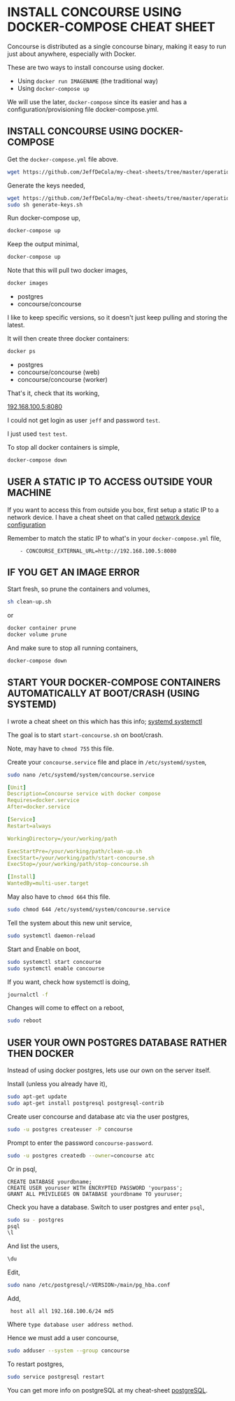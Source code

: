 # INSTALL CONCOURSE USING DOCKER-COMPOSE CHEAT SHEET

Concourse is distributed as a single concourse binary,
making it easy to run just about anywhere, especially with Docker.

These are two ways to install concourse using docker.

* Using `docker run IMAGENAME` (the traditional way)
* Using `docker-compose up`

We will use the later, `docker-compose` since its easier
and has a configuration/provisioning file docker-compose.yml.

## INSTALL CONCOURSE USING DOCKER-COMPOSE

Get the `docker-compose.yml` file above.

```bash
wget https://github.com/JeffDeCola/my-cheat-sheets/tree/master/operations-tools/continuous-integration-continuous-deployment/concourse-ci-cheat-sheet/docker-compose.yml
```

Generate the keys needed,

```bash
wget https://github.com/JeffDeCola/my-cheat-sheets/tree/master/operations-tools/continuous-integration-continuous-deployment/concourse-ci-cheat-sheet/generate-keys.sh
sudo sh generate-keys.sh
```

Run docker-compose up,

```bash
docker-compose up
```

Keep the output minimal,

```bash
docker-compose up
```

Note that this will pull two docker images,

```bash
docker images
```

* postgres
* concourse/concourse

I like to keep specific versions, so it doesn't
just keep pulling and storing the latest.

It will then create three docker containers:

```bash
docker ps
```

* postgres
* concourse/concourse (web)
* concourse/concourse (worker)

That's it, check that its working,

[192.168.100.5:8080](http://192.168.100.5:8080)

I could not get login as user
`jeff` and password `test`.

I just used `test` `test`.

To stop all docker containers is simple,

```bash
docker-compose down
```

## USER A STATIC IP TO ACCESS OUTSIDE YOUR MACHINE

If you want to access this from outside you box,
first setup a static IP to a network device.
I have a cheat sheet on that called
[network device configuration](https://github.com/JeffDeCola/my-cheat-sheets/tree/master/development/operating-systems/linux/network-device-configuration-cheat-sheet)

Remember to match the static IP to what's in your
`docker-compose.yml` file,

```text
    - CONCOURSE_EXTERNAL_URL=http://192.168.100.5:8080
```

## IF YOU GET AN IMAGE ERROR

Start fresh, so prune the containers and volumes,

```bash
sh clean-up.sh
```

or

```bash
docker container prune
docker volume prune
```

And make sure to stop all running containers,

```bash
docker-compose down
```

## START YOUR DOCKER-COMPOSE CONTAINERS AUTOMATICALLY AT BOOT/CRASH (USING SYSTEMD)

I wrote a cheat sheet on this which has this info;
[systemd systemctl](https://github.com/JeffDeCola/my-cheat-sheets/tree/master/development/operating-systems/linux/systemd-systemctl-cheat-sheet)

The goal is to start `start-concourse.sh` on boot/crash.

Note, may have to `chmod 755` this file.

Create your `concourse.service` file and
place in `/etc/systemd/system`,

```bash
sudo nano /etc/systemd/system/concourse.service
```

```yaml
[Unit]
Description=Concourse service with docker compose
Requires=docker.service
After=docker.service

[Service]
Restart=always

WorkingDirectory=/your/working/path

ExecStartPre=/your/working/path/clean-up.sh
ExecStart=/your/working/path/start-concourse.sh
ExecStop=/your/working/path/stop-concourse.sh

[Install]
WantedBy=multi-user.target
```

May also have to `chmod 664` this file.

```bash
sudo chmod 644 /etc/systemd/system/concourse.service
```

Tell the system about this new unit service,

```bash
sudo systemctl daemon-reload
```

Start and Enable on boot,

```bash
sudo systemctl start concourse
sudo systemctl enable concourse
```

If you want, check how systemctl is doing,

```bash
journalctl -f
```

Changes will come to effect on a reboot,

```bash
sudo reboot
```

## USER YOUR OWN POSTGRES DATABASE RATHER THEN DOCKER

Instead of using docker postgres, lets use our own on the server itself.

Install (unless you already have it),

```bash
sudo apt-get update
sudo apt-get install postgresql postgresql-contrib
```

Create user concourse and database atc via the user postgres,

```bash
sudo -u postgres createuser -P concourse
```

Prompt to enter the password `concourse-password`.

```bash
sudo -u postgres createdb --owner=concourse atc
```

Or in psql,

```text
CREATE DATABASE yourdbname;
CREATE USER youruser WITH ENCRYPTED PASSWORD 'yourpass';
GRANT ALL PRIVILEGES ON DATABASE yourdbname TO youruser;
```

Check you have a database. Switch to user postgres and
enter `psql`,

```bash
sudo su - postgres
psql
\l
```

And list the users,

```bash
\du
```

Edit,

```bash
sudo nano /etc/postgresql/<VERSION>/main/pg_hba.conf
```

Add,

```text
 host all all 192.168.100.6/24 md5
```

Where `type database user address method`.

Hence we must add a user concourse,

```bash
sudo adduser --system --group concourse
```

To restart postgres,

```bash
sudo service postgresql restart
```

You can get more info on postgreSQL at my cheat-sheet
[postgreSQL](https://github.com/JeffDeCola/my-cheat-sheets/tree/master/infrastructure-as-a-service/database/postgreSQL-cheat-sheet).
